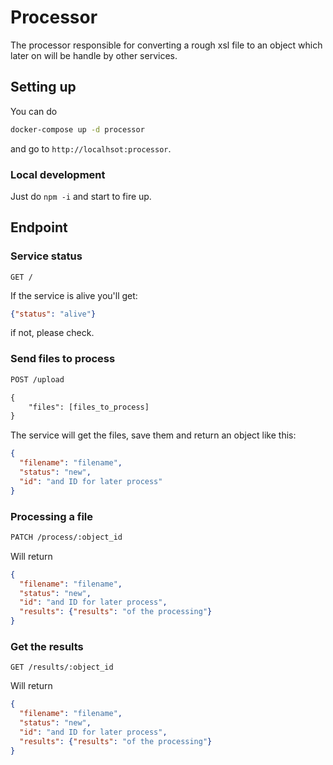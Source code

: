 # Processor

The processor responsible for converting a rough xsl file to an object which later on will be handle by other services.

## Setting up

You can do
```bash
docker-compose up -d processor
```
and go to `http://localhsot:processor`.

### Local development
Just do `npm -i` and start to fire up.

## Endpoint

### Service status

```restful
GET /
```

If the service is alive you'll get:
```json
{"status": "alive"}
```

if not, please check.

### Send files to process

```REST
POST /upload

{
    "files": [files_to_process]
}
```

The service will get the files, save them and return an object like this:
```json
{
  "filename": "filename", 
  "status": "new",
  "id": "and ID for later process"
}
```

### Processing a file
```REST
PATCH /process/:object_id
```

Will return

```json
{
  "filename": "filename", 
  "status": "new",
  "id": "and ID for later process",
  "results": {"results": "of the processing"}
}
```


### Get the results

```restful
GET /results/:object_id
```

Will return

```json
{
  "filename": "filename", 
  "status": "new",
  "id": "and ID for later process",
  "results": {"results": "of the processing"}
}
```

